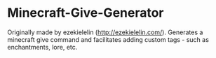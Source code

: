 Minecraft-Give-Generator
========================

Originally made by ezekielelin (http://ezekielelin.com/). Generates a minecraft give command and facilitates adding custom tags - such as enchantments, lore, etc.

